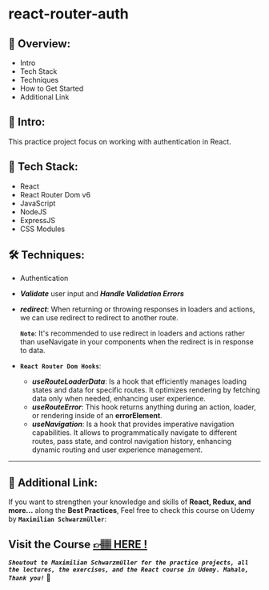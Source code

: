 # react-router-auth

## 📣 Overview:

- Intro
- Tech Stack
- Techniques
- How to Get Started
- Additional Link

## 🔎 Intro:

This practice project focus on working with authentication in React.

## 🧰 Tech Stack:

- React
- React Router Dom v6
- JavaScript
- NodeJS
- ExpressJS
- CSS Modules

## 🛠️ Techniques:

- Authentication
- **_Validate_** user input and **_Handle Validation Errors_**
- **_redirect_**: When returning or throwing responses in loaders and actions, we can use redirect to redirect to another route.

  **`Note`**: It's recommended to use redirect in loaders and actions rather than useNavigate in your components when the redirect is in response to data.

- **`React Router Dom Hooks`**:

  - **_useRouteLoaderData_**: Is a hook that efficiently manages loading states and data for specific routes. It optimizes rendering by fetching data only when needed, enhancing user experience.
  - **_useRouteError_**: This hook returns anything during an action, loader, or rendering inside of an **errorElement**.
  - **_useNavigation_**: Is a hook that provides imperative navigation capabilities. It allows to programmatically navigate to different routes, pass state, and control navigation history, enhancing dynamic routing and user experience management.

---

## 🔗 Additional Link:

If you want to strengthen your knowledge and skills of **React, Redux, and more...** along the **Best Practices**, Feel free to check this course on Udemy by **`Maximilian Schwarzmüller`**:

## Visit the Course [&#128073;&#127997; **HERE !**](https://www.udemy.com/course/react-the-complete-guide-incl-redux/)

**_`Shoutout to Maximilian Schwarzmüller for the practice projects, all the lectures, the exercises, and the React course in Udemy. Mahalo, Thank you!`_** 🌺
